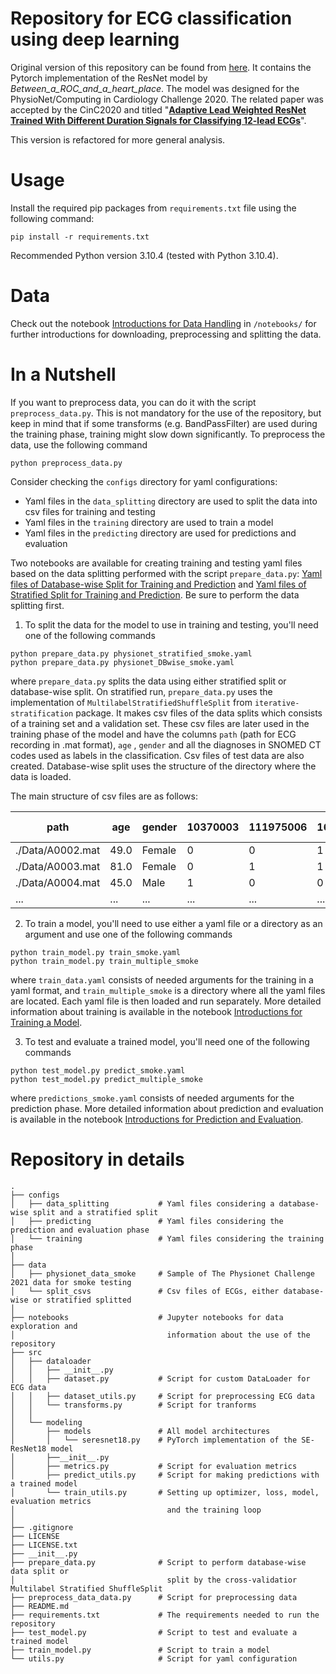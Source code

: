 # Repository for ECG classification using deep learning 

Original version of this repository can be found from [here](https://github.com/ZhaoZhibin/Physionet2020model). It contains the Pytorch implementation of the ResNet model by *Between_a_ROC_and_a_heart_place*. The model was designed for the PhysioNet/Computing in Cardiology Challenge 2020. The related paper was accepted by the CinC2020 and titled
"[**Adaptive Lead Weighted ResNet Trained With Different Duration Signals for
Classifying 12-lead ECGs**](https://physionetchallenges.github.io/2020/papers/112.pdf)".

This version is refactored for more general analysis.



# Usage

Install the required pip packages from `requirements.txt` file using the following command:

```
pip install -r requirements.txt
```

Recommended Python version 3.10.4 (tested with Python 3.10.4).


# Data

Check out the notebook [Introductions for Data Handling](/notebooks/1_introductions_data_handling.ipynb) in `/notebooks/` for further introductions for downloading, preprocessing and splitting the data.


# In a Nutshell

If you want to preprocess data, you can do it with the script `preprocess_data.py`. This is not mandatory for the use of the repository, but keep in mind that if some transforms (e.g. BandPassFilter) are used during the training phase, training might slow down significantly. To preprocess the data, use the following command

```
python preprocess_data.py
```

Consider checking the `configs` directory for yaml configurations:

* Yaml files in the `data_splitting` directory are used to split the data into csv files for training and testing
* Yaml files in the `training` directory are used to train a model
* Yaml files in the `predicting` directory are used for predictions and evaluation

Two notebooks are available for creating training and testing yaml files based on the data splitting performed with the script `prepare_data.py`: [Yaml files of Database-wise Split for Training and Prediction](/notebooks/2_physionet_DBwise_yaml_files.ipynb) and [Yaml files of Stratified Split for Training and Prediction](/notebooks/2_physionet_stratified_yaml_files.ipynb). Be sure to perform the data splitting first.

1) To split the data for the model to use in training and testing, you'll need one of the following commands

```
python prepare_data.py physionet_stratified_smoke.yaml
python prepare_data.py physionet_DBwise_smoke.yaml
```

where `prepare_data.py` splits the data using either stratified split or database-wise split. On stratified run, `prepare_data.py` uses the implementation of `MultilabelStratifiedShuffleSplit` from `iterative-stratification` package. It makes csv files of the data splits which consists of a training set and a validation set. These csv files are later used in the training phase of the model and have the columns `path` (path for ECG recording in .mat format), `age` , `gender` and all the diagnoses in SNOMED CT codes used as labels in the classification. Csv files of test data are also created. Database-wise split uses the structure of the directory where the data is loaded.

The main structure of csv files are as follows:


| path  | age  | gender  | 10370003  | 111975006 | 164890007 | *other diagnoses...* |
| ------------- |-------------|-------------| ------------- |-------------|-------------|-------------|
| ./Data/A0002.mat | 49.0 | Female | 0 | 0 | 1 | ... |
| ./Data/A0003.mat | 81.0 | Female | 0 | 1 | 1 | ... |
| ./Data/A0004.mat | 45.0 |  Male  | 1 | 0 | 0 | ... |
| ... | ... |  ...  | ... | ... | ... | ... |

2) To train a model, you'll need to use either a yaml file or a directory as an argument and use one of the following commands

```
python train_model.py train_smoke.yaml
python train_model.py train_multiple_smoke
```

where `train_data.yaml` consists of needed arguments for the training in a yaml format, and `train_multiple_smoke` is a directory where all the yaml files are located. Each yaml file is then loaded and run separately. More detailed information about training is available in the notebook [Introductions for Training a Model](/notebooks/3_introductions_training.ipynb).

3) To test and evaluate a trained model, you'll need one of the following commands

```
python test_model.py predict_smoke.yaml
python test_model.py predict_multiple_smoke
```

where `predictions_smoke.yaml` consists of needed arguments for the prediction phase. More detailed information about prediction and evaluation is available in the notebook [Introductions for Prediction and Evaluation](/notebooks/4_introductions_prediction_evaluation.ipynb).


# Repository in details

```
.
├── configs                      
│   ├── data_splitting           # Yaml files considering a database-wise split and a stratified split   
│   ├── predicting               # Yaml files considering the prediction and evaluation phase
│   └── training                 # Yaml files considering the training phase
│   
├── data
│   ├── physionet_data_smoke     # Sample of The Physionet Challenge 2021 data for smoke testing
│   └── split_csvs               # Csv files of ECGs, either database-wise or stratified splitted
│
├── notebooks                    # Jupyter notebooks for data exploration and 
│                                  information about the use of the repository
├── src        
│   ├── dataloader 
│   │   ├── __init__.py
│   │   ├── dataset.py           # Script for custom DataLoader for ECG data
│   │   ├── dataset_utils.py     # Script for preprocessing ECG data
│   │   └── transforms.py        # Script for tranforms
│   │
│   └── modeling 
│       ├── models               # All model architectures
│       │   └── seresnet18.py    # PyTorch implementation of the SE-ResNet18 model
│       ├──__init__.py
│       ├── metrics.py           # Script for evaluation metrics
│       ├── predict_utils.py     # Script for making predictions with a trained model
│       └── train_utils.py       # Setting up optimizer, loss, model, evaluation metrics
│                                  and the training loop
│
├── .gitignore
├── LICENSE
├── LICENSE.txt
├── __init__.py
├── prepare_data.py              # Script to perform database-wise data split or 
│                                  split by the cross-validatior Multilabel Stratified ShuffleSplit 
├── preprocess_data_data.py      # Script for preprocessing data
├── README.md
├── requirements.txt             # The requirements needed to run the repository
├── test_model.py                # Script to test and evaluate a trained model
├── train_model.py               # Script to train a model
└── utils.py                     # Script for yaml configuration

```
